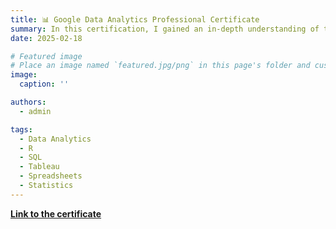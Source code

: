 ```yaml
---
title: 📊 Google Data Analytics Professional Certificate
summary: In this certification, I gained an in-depth understanding of the daily practices and processes used by associate data analysts. I developed key analytical skills, including data cleaning, analysis, and visualization, while working with essential tools such as spreadsheets, SQL, R programming, and Tableau. I learned how to clean and organize data for analysis, perform calculations using spreadsheets, SQL, and R, and effectively visualize and present data findings through dashboards, presentations, and commonly used visualization platforms.
date: 2025-02-18

# Featured image
# Place an image named `featured.jpg/png` in this page's folder and customize its options here.
image:
  caption: ''

authors:
  - admin

tags:
  - Data Analytics
  - R
  - SQL
  - Tableau
  - Spreadsheets
  - Statistics
---
```






[**Link to the certificate**](https://coursera.org/share/a9bd3421c968b44d3ac69780aba60984)